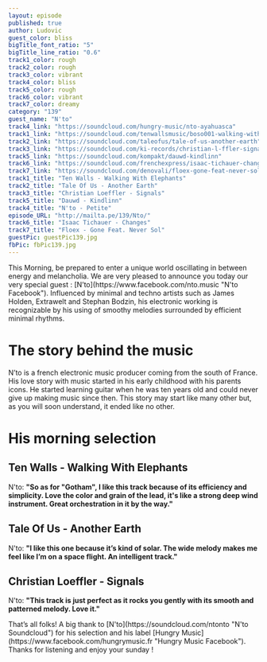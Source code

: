 ```yaml
---
layout: episode
published: true
author: Ludovic
guest_color: bliss
bigTitle_font_ratio: "5"
bigTitle_line_ratio: "0.6"
track1_color: rough
track2_color: rough
track3_color: vibrant
track4_color: bliss
track5_color: rough
track6_color: vibrant
track7_color: dreamy
category: "139"
guest_name: "N'to"
track4_link: "https://soundcloud.com/hungry-music/nto-ayahuasca"
track1_link: "https://soundcloud.com/tenwallsmusic/boso001-walking-with-elephants"
track2_link: "https://soundcloud.com/taleofus/tale-of-us-another-earth"
track3_link: "https://soundcloud.com/ki-records/christian-l-ffler-signals"
track5_link: "https://soundcloud.com/kompakt/dauwd-kindlinn"
track6_link: "https://soundcloud.com/frenchexpress/isaac-tichauer-changes"
track7_link: "https://soundcloud.com/denovali/floex-gone-feat-never-sol"
track1_title: "Ten Walls - Walking With Elephants"
track2_title: "Tale Of Us - Another Earth"
track3_title: "Christian Loeffler - Signals"
track5_title: "Dauwd - Kindlinn"
track4_title: "N'to - Petite"
episode_URL: "http://mailta.pe/139/Nto/"
track6_title: "Isaac Tichauer - Changes"
track7_title: "Floex - Gone Feat. Never Sol"
guestPic: guestPic139.jpg
fbPic: fbPic139.jpg
---
```


<p id="introduction">
This Morning, be prepared to enter a unique world oscillating in between energy and melancholia. We are very pleased to announce you today our very special guest : [N’to](https://www.facebook.com/nto.music "N'to Facebook"). Influenced by minimal and techno artists such as James Holden, Extrawelt and Stephan Bodzin, his electronic working is recognizable by his using of smoothy melodies surrounded by efficient minimal rhythms.</p>

# The story behind the music

N’to is a french electronic music producer coming from the south of France. His love story with music started in his early childhood with his parents icons. He started learning guitar when he was ten years old and could never give up making music since then. This story may start like many other but, as you will soon understand, it ended like no other.

# His morning selection

## Ten Walls - Walking With Elephants
N'to: **"**So as for **"**Gotham**"**, I like this track because of its efficiency and simplicity. Love the color and grain of the lead, it's like a strong deep wind instrument. Great orchestration in it by the way.**"**

## Tale Of Us - Another Earth
N'to: **"**I like this one because it’s kind of solar. The wide melody makes me feel like I’m on a space flight. An intelligent track.**"**

## Christian Loeffler - Signals
N'to: **"**This track is just perfect as it rocks you gently with its smooth and patterned melody. Love it.**"**

<p id="outroduction">
That’s all folks! A big thank to [N'to](https://soundcloud.com/ntonto "N'to Soundcloud") for his selection and his label [Hungry Music](https://www.facebook.com/hungrymusic.fr "Hungry Music Facebook"). Thanks for listening and enjoy your sunday !
</p>